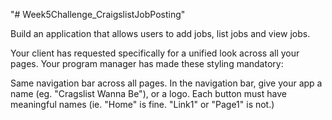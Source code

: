 "# Week5Challenge_CraigslistJobPosting" 


Build an application that allows users to add jobs, list jobs and view jobs.

Your client has requested specifically for a unified look across all your pages. Your program manager has made these styling mandatory:

Same navigation bar across all pages. 
In the navigation bar, give your app a name (eg. "Cragslist Wanna Be"), or a logo.
Each button must have meaningful names (ie. "Home" is fine. "Link1" or "Page1" is not.)